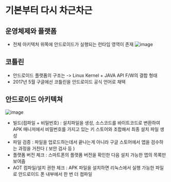 # 기본부터 다시 차근차근

## 운영체제와 플랫폼
- 전체 아키텍처 위쪽에 안드로이드가 실행되는 런타임 영역이 존재
![image](https://user-images.githubusercontent.com/81352078/127253094-5e08469f-0a97-4bfc-9a58-764c1998f70d.png)

## 코틀린
- 안드로이드 플랫폼의 구조는 -> Linux Kernel + JAVA API F/W의 결합 형태
- 2017년 5월 구글에선 코틀린을 안드로이드 공식 언어로 채택

## 안드로이드 아키텍쳐
![image](https://user-images.githubusercontent.com/81352078/127253471-8b6a3e93-fb87-446b-9911-235bd6bf6e84.png)
- 빌드(컴파일 + 비밀번호) : 설치파일을 생성, 소스코드를 바이트코드로 변환하여 APK 매니저에서 비밀번호를 가지고 있는 키 스토어와 조합해서 최종 설치 파일 생성
- 파일 검증 : 파일을 업로드하는데서 끝나는게 아니라 구글 스토어에서 앱을 검수하는 과정을 거친다 ( 보안 검사 등 )
- 플랫폼 버전 체크 : 스마트폰의 플랫폼 버전을 확인한 다음 설치 가능한 앱의 목록만 보여줌
- AOT 컴파일/설치 권한 체크 : APK 파일을 설치하면 리눅스에서 실행 가능한 파일로 안드로이드 폰 내부에서 한 번 더 컴파일

